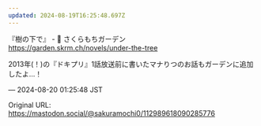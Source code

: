 ```yaml
---
updated: 2024-08-19T16:25:48.697Z
---
```


<p>『樹の下で』 - 🌱 さくらもちガーデン<br /><a href="https://garden.skrm.ch/novels/under-the-tree" target="_blank" rel="nofollow noopener noreferrer" translate="no"><span class="invisible">https://</span><span class="ellipsis">garden.skrm.ch/novels/under-th</span><span class="invisible">e-tree</span></a></p><p>2013年(！)の『ドキプリ』1話放送前に書いたマナりつのお話もガーデンに追加したよ…！</p>

&mdash; 2024-08-20 01:25:48 JST

Original URL: https://mastodon.social/@sakuramochi0/112989618090285776
